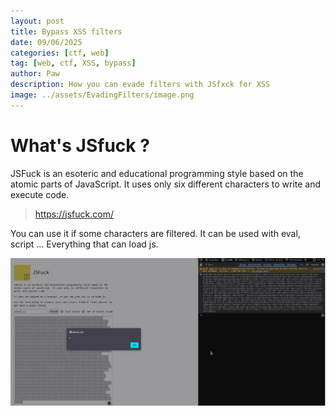 ```yaml
---
layout: post
title: Bypass XSS filters 
date: 09/06/2025
categories: [ctf, web]
tag: [web, ctf, XSS, bypass]
author: Paw
description: How you can evade filters with JSfxck for XSS
image: ../assets/EvadingFilters/image.png
---
```


# What's JSfuck ? 
JSFuck is an esoteric and educational programming style based on the atomic parts of JavaScript. It uses only six different characters to write and execute code.
> https://jsfuck.com/

You can use it if some characters are filtered. It can be used with eval, script ... Everything that can load js.

![image](../assets/EvadingFilters/image.png)
